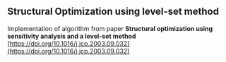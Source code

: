 ## Structural Optimization using level-set method

Implementation of algorithm from paper **Structural optimization using sensitivity analysis and a level-set method** [https://doi.org/10.1016/j.jcp.2003.09.032](https://doi.org/10.1016/j.jcp.2003.09.032)
